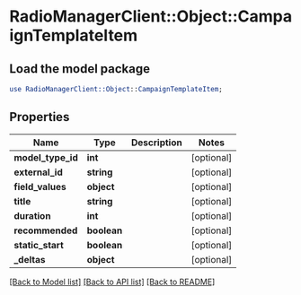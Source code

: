 # RadioManagerClient::Object::CampaignTemplateItem

## Load the model package
```perl
use RadioManagerClient::Object::CampaignTemplateItem;
```

## Properties
Name | Type | Description | Notes
------------ | ------------- | ------------- | -------------
**model_type_id** | **int** |  | [optional] 
**external_id** | **string** |  | [optional] 
**field_values** | **object** |  | [optional] 
**title** | **string** |  | [optional] 
**duration** | **int** |  | [optional] 
**recommended** | **boolean** |  | [optional] 
**static_start** | **boolean** |  | [optional] 
**_deltas** | **object** |  | [optional] 

[[Back to Model list]](../README.md#documentation-for-models) [[Back to API list]](../README.md#documentation-for-api-endpoints) [[Back to README]](../README.md)


